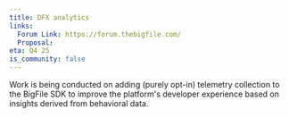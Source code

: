 ```yaml
---
title: DFX analytics
links:
  Forum Link: https://forum.thebigfile.com/
  Proposal:
eta: Q4 25
is_community: false
---
```


Work is being conducted on adding (purely opt-in) telemetry collection to the BigFile SDK to improve the platform's developer experience based on insights derived from behavioral data. 
